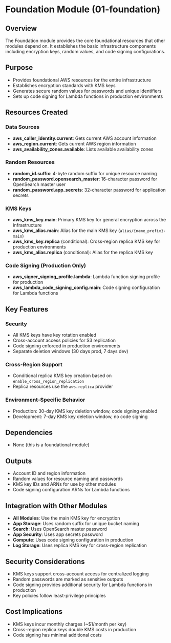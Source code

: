 # Foundation Module (01-foundation)

## Overview
The Foundation module provides the core foundational resources that other modules depend on. It establishes the basic infrastructure components including encryption keys, random values, and code signing configurations.

## Purpose
- Provides foundational AWS resources for the entire infrastructure
- Establishes encryption standards with KMS keys
- Generates secure random values for passwords and unique identifiers
- Sets up code signing for Lambda functions in production environments

## Resources Created

### Data Sources
- **aws_caller_identity.current**: Gets current AWS account information
- **aws_region.current**: Gets current AWS region information  
- **aws_availability_zones.available**: Lists available availability zones

### Random Resources
- **random_id.suffix**: 4-byte random suffix for unique resource naming
- **random_password.opensearch_master**: 16-character password for OpenSearch master user
- **random_password.app_secrets**: 32-character password for application secrets

### KMS Keys
- **aws_kms_key.main**: Primary KMS key for general encryption across the infrastructure
- **aws_kms_alias.main**: Alias for the main KMS key (`alias/{name_prefix}-main`)
- **aws_kms_key.replica** (conditional): Cross-region replica KMS key for production environments
- **aws_kms_alias.replica** (conditional): Alias for the replica KMS key

### Code Signing (Production Only)
- **aws_signer_signing_profile.lambda**: Lambda function signing profile for production
- **aws_lambda_code_signing_config.main**: Code signing configuration for Lambda functions

## Key Features

### Security
- All KMS keys have key rotation enabled
- Cross-account access policies for S3 replication
- Code signing enforced in production environments
- Separate deletion windows (30 days prod, 7 days dev)

### Cross-Region Support
- Conditional replica KMS key creation based on `enable_cross_region_replication`
- Replica resources use the `aws.replica` provider

### Environment-Specific Behavior
- Production: 30-day KMS key deletion window, code signing enabled
- Development: 7-day KMS key deletion window, no code signing

## Dependencies
- None (this is a foundational module)

## Outputs
- Account ID and region information
- Random values for resource naming and passwords
- KMS key IDs and ARNs for use by other modules
- Code signing configuration ARNs for Lambda functions

## Integration with Other Modules
- **All Modules**: Use the main KMS key for encryption
- **App Storage**: Uses random suffix for unique bucket naming
- **Search**: Uses OpenSearch master password
- **App Security**: Uses app secrets password
- **Compute**: Uses code signing configuration in production
- **Log Storage**: Uses replica KMS key for cross-region replication

## Security Considerations
- KMS keys support cross-account access for centralized logging
- Random passwords are marked as sensitive outputs
- Code signing provides additional security for Lambda functions in production
- Key policies follow least-privilege principles

## Cost Implications
- KMS keys incur monthly charges (~$1/month per key)
- Cross-region replica keys double KMS costs in production
- Code signing has minimal additional costs